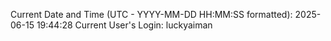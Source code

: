 Current Date and Time (UTC - YYYY-MM-DD HH:MM:SS formatted): 2025-06-15 19:44:28
Current User's Login: luckyaiman
